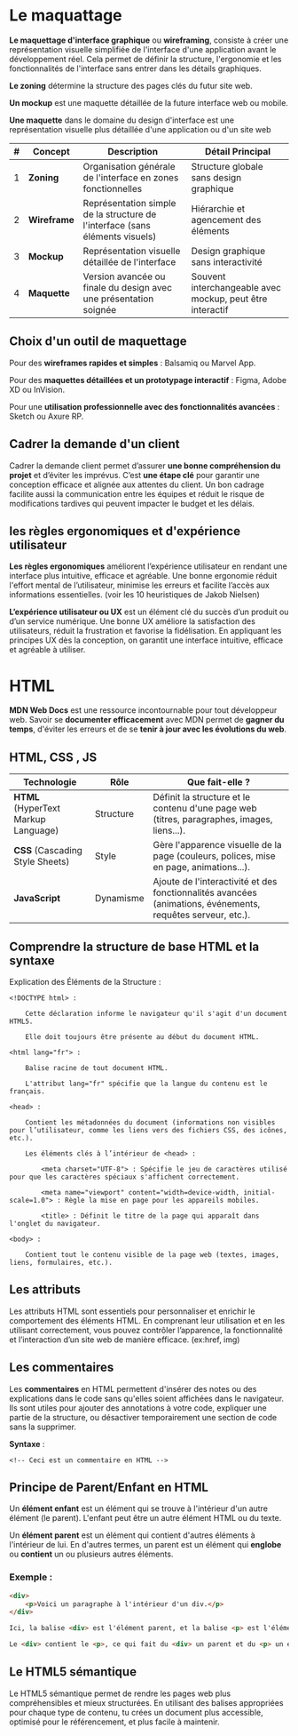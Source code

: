 # Le maquattage

__Le maquettage d'interface graphique__ ou __wireframing__, consiste à créer une représentation visuelle simplifiée de l'interface d'une application avant le développement réel. Cela permet de définir la structure, l'ergonomie et les fonctionnalités de l'interface sans entrer dans les détails graphiques.

__Le zoning__ détermine la structure des pages clés du futur site web.

__Un mockup__ est une maquette détaillée de la future interface web ou mobile.

__Une maquette__ dans le domaine du design d'interface est une représentation visuelle plus détaillée d'une application ou d'un site web

| # | Concept      | Description                                                                 | Détail Principal                           |
|---|--------------|-----------------------------------------------------------------------------|--------------------------------------------|
| 1 | **Zoning**   | Organisation générale de l'interface en zones fonctionnelles               | Structure globale sans design graphique    |
| 2 | **Wireframe**| Représentation simple de la structure de l'interface (sans éléments visuels) | Hiérarchie et agencement des éléments     |
| 3 | **Mockup**   | Représentation visuelle détaillée de l'interface                            | Design graphique sans interactivité        |
| 4 | **Maquette** | Version avancée ou finale du design avec une présentation soignée          | Souvent interchangeable avec mockup, peut être interactif |

##  Choix d'un outil de maquettage

Pour des __wireframes rapides et simples__ : Balsamiq ou Marvel App.

Pour des __maquettes détaillées et un prototypage interactif__ : Figma, Adobe XD ou InVision.

Pour une __utilisation professionnelle avec des fonctionnalités avancées__ : Sketch ou Axure RP.

## Cadrer la demande d'un client

Cadrer la demande client permet d’assurer __une bonne compréhension du projet__ et d’éviter les imprévus. C’est __une étape clé__ pour garantir une conception efficace et alignée aux attentes du client. Un bon cadrage facilite aussi la communication entre les équipes et réduit le risque de modifications tardives qui peuvent impacter le budget et les délais.

##  les règles ergonomiques et d'expérience utilisateur

__Les règles ergonomiques__  améliorent l’expérience utilisateur en rendant une interface plus intuitive, efficace et agréable. Une bonne ergonomie réduit l'effort mental de l’utilisateur, minimise les erreurs et facilite l’accès aux informations essentielles. (voir les 10 heuristiques de Jakob Nielsen)

__L’expérience utilisateur ou UX__ est un élément clé du succès d’un produit ou d’un service numérique. Une bonne UX améliore la satisfaction des utilisateurs, réduit la frustration et favorise la fidélisation. En appliquant les principes UX dès la conception, on garantit une interface intuitive, efficace et agréable à utiliser.

# HTML

__MDN Web Docs__ est une ressource incontournable pour tout développeur web. Savoir se __documenter efficacement__ avec MDN permet de __gagner du temps__, d'éviter les erreurs et de se __tenir à jour avec les évolutions du web__.

## HTML, CSS , JS

| **Technologie** | **Rôle**         | **Que fait-elle ?**                              |
|-----------------|------------------|--------------------------------------------------|
| **HTML** (HyperText Markup Language) | Structure         | Définit la structure et le contenu d'une page web (titres, paragraphes, images, liens...). |
| **CSS** (Cascading Style Sheets) | Style            | Gère l'apparence visuelle de la page (couleurs, polices, mise en page, animations...). |
| **JavaScript** | Dynamisme        | Ajoute de l'interactivité et des fonctionnalités avancées (animations, événements, requêtes serveur, etc.). |



## Comprendre la structure de base HTML et la syntaxe

Explication des Éléments de la Structure :

    <!DOCTYPE html> :

        Cette déclaration informe le navigateur qu'il s'agit d'un document HTML5.

        Elle doit toujours être présente au début du document HTML.

    <html lang="fr"> :

        Balise racine de tout document HTML.

        L'attribut lang="fr" spécifie que la langue du contenu est le français.

    <head> :

        Contient les métadonnées du document (informations non visibles pour l’utilisateur, comme les liens vers des fichiers CSS, des icônes, etc.).

        Les éléments clés à l’intérieur de <head> :

            <meta charset="UTF-8"> : Spécifie le jeu de caractères utilisé pour que les caractères spéciaux s'affichent correctement.

            <meta name="viewport" content="width=device-width, initial-scale=1.0"> : Règle la mise en page pour les appareils mobiles.

            <title> : Définit le titre de la page qui apparaît dans l'onglet du navigateur.

    <body> :

        Contient tout le contenu visible de la page web (textes, images, liens, formulaires, etc.).


## Les attributs

Les attributs HTML sont essentiels pour personnaliser et enrichir le comportement des éléments HTML. En comprenant leur utilisation et en les utilisant correctement, vous pouvez contrôler l’apparence, la fonctionnalité et l’interaction d’un site web de manière efficace. (ex:href, img)

## Les commentaires 

Les __commentaires__ en HTML permettent d'insérer des notes ou des explications dans le code sans qu'elles soient affichées dans le navigateur. Ils sont utiles pour ajouter des annotations à votre code, expliquer une partie de la structure, ou désactiver temporairement une section de code sans la supprimer.


**Syntaxe** :

```
<!-- Ceci est un commentaire en HTML -->
```

## Principe de Parent/Enfant en HTML

Un **élément enfant** est un élément qui se trouve à l'intérieur d'un autre élément (le parent). L'enfant peut être un autre élément HTML ou du texte.

Un **élément parent** est un élément qui contient d'autres éléments à l'intérieur de lui. En d'autres termes, un parent est un élément qui **englobe** ou **contient** un ou plusieurs autres éléments.

### Exemple :

```html
<div>
    <p>Voici un paragraphe à l'intérieur d'un div.</p>
</div>

Ici, la balise <div> est l'élément parent, et la balise <p> est l'élément enfant.

Le <div> contient le <p>, ce qui fait du <div> un parent et du <p> un enfant.
```

## Le HTML5 sémantique

Le HTML5 sémantique permet de rendre les pages web plus compréhensibles et mieux structurées. En utilisant des balises appropriées pour chaque type de contenu, tu crées un document plus accessible, optimisé pour le référencement, et plus facile à maintenir.
